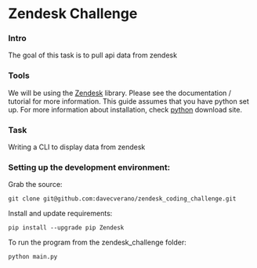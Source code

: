 # Zendesk Challenge

### Intro

The goal of this task is to pull api data from zendesk

### Tools

We will be using the [Zendesk](https://github.com/fprimex/zdesk/blob/main/README.md) library. Please see the documentation / tutorial for more information.
This guide assumes that you have python set up. For more information about installation, check [python](https://www.python.org/downloads/) download site.

### Task

Writing a CLI to display data from zendesk

### Setting up the development environment:
Grab the source:
```shell
git clone git@github.com:davecverano/zendesk_coding_challenge.git
```

Install and update requirements:
```shell
pip install --upgrade pip Zendesk
```

To run the program from the zendesk_challenge folder:
```shell
python main.py
```
